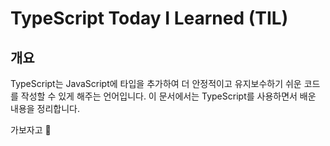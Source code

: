 # TypeScript Today I Learned (TIL)

## 개요

TypeScript는 JavaScript에 타입을 추가하여 더 안정적이고 유지보수하기 쉬운 코드를 작성할 수 있게 해주는 언어입니다.
이 문서에서는 TypeScript를 사용하면서 배운 내용을 정리합니다.

가보자고 :punch:
